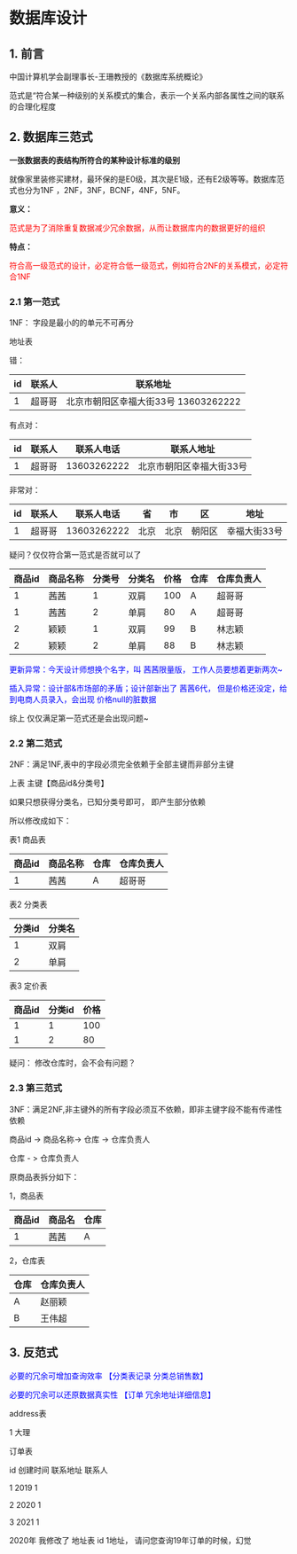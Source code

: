 # 数据库设计



## 1. 前言

中国计算机学会副理事长-王珊教授的《数据库系统概论》 

范式是“符合某一种级别的关系模式的集合，表示一个关系内部各属性之间的联系的合理化程度

## 2. 数据库三范式

**一张数据表的表结构所符合的某种设计标准的级别**

就像家里装修买建材，最环保的是E0级，其次是E1级，还有E2级等等。数据库范式也分为1NF  ，2NF，3NF，BCNF，4NF，5NF。

**意义：**

<font color=red>范式是为了消除重复数据减少冗余数据，从而让数据库内的数据更好的组织</font>

**特点：**

<font color=red>符合高一级范式的设计，必定符合低一级范式，例如符合2NF的关系模式，必定符合1NF</font>



### 2.1 第一范式

1NF： 字段是最小的的单元不可再分

地址表

错：

| id   | 联系人 | 联系地址                             |
| ---- | ------ | ------------------------------------ |
| 1    | 超哥哥 | 北京市朝阳区幸福大街33号 13603262222 |

 有点对：

| id   | 联系人 | 联系人电话  | 联系人地址               |
| ---- | ------ | ----------- | ------------------------ |
| 1    | 超哥哥 | 13603262222 | 北京市朝阳区幸福大街33号 |

 非常对：

| id   | 联系人 | 联系人电话  | 省   | 市   | 区     | 地址         |
| ---- | ------ | ----------- | ---- | ---- | ------ | ------------ |
| 1    | 超哥哥 | 13603262222 | 北京 | 北京 | 朝阳区 | 幸福大街33号 |

疑问？仅仅符合第一范式是否就可以了



| 商品id | 商品名称 | 分类号 | 分类名 | 价格 | 仓库 | 仓库负责人 |
| ------ | -------- | ------ | ------ | ---- | ---- | ---------- |
| 1      | 茜茜     | 1      | 双肩   | 100  | A    | 超哥哥     |
| 1      | 茜茜     | 2      | 单肩   | 80   | A    | 超哥哥     |
| 2      | 颖颖     | 1      | 双肩   | 99   | B    | 林志颖     |
| 2      | 颖颖     | 2      | 单肩   | 88   | B    | 林志颖     |

<font color=blue>更新异常：今天设计师想换个名字，叫 茜茜限量版， 工作人员要想着更新两次~</font>

<font color=blue>插入异常：设计部&市场部的矛盾；设计部新出了 茜茜6代， 但是价格还没定，给到电商人员录入，会出现  价格null的脏数据</font>

综上 仅仅满足第一范式还是会出现问题~



### 2.2 第二范式

2NF：满足1NF,表中的字段必须完全依赖于全部主键而非部分主键 

上表 主键【商品id&分类号】

如果只想获得分类名，已知分类号即可， 即产生部分依赖

所以修改成如下：

表1 商品表

| 商品id | 商品名称 | 仓库 | 仓库负责人 |
| ------ | -------- | ---- | ---------- |
| 1      | 茜茜     | A    | 超哥哥     |

表2 分类表

| 分类id | 分类名 |
| ------ | ------ |
| 1      | 双肩   |
| 2      | 单肩   |

表3 定价表

| 商品id | 分类id | 价格 |
| ------ | ------ | ---- |
| 1      | 1      | 100  |
| 1      | 2      | 80   |

疑问： 修改仓库时，会不会有问题？



### 2.3 第三范式

3NF：满足2NF,非主键外的所有字段必须互不依赖，即非主键字段不能有传递性依赖

商品id -> 商品名称-> 仓库 -> 仓库负责人

仓库 - > 仓库负责人

原商品表拆分如下：

1，商品表

| 商品id | 商品名 | 仓库 |
| ------ | ------ | ---- |
| 1      | 茜茜   | A    |

2，仓库表

| 仓库 | 仓库负责人 |
| ---- | ---------- |
| A    | 赵丽颖     |
| B    | 王伟超     |



## 3. 反范式

<font color=blue>必要的冗余可增加查询效率  【分类表记录 分类总销售数】</font>

<font color=blue>必要的冗余可以还原数据真实性 【订单 冗余地址详细信息】</font>



address表

1    大理



订单表

id    创建时间   联系地址  联系人

1       2019            1

2       2020            1

3       2021            1



2020年 我修改了 地址表 id 1地址， 请问您查询19年订单的时候，幻觉